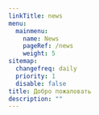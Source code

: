 ```yaml
---
linkTitle: news
menu:
  mainmenu:
    name: News
    pageRef: /news
    weight: 5
sitemap:
  changefreq: daily
  priority: 1
  disable: false
title: Добро пожаловать
description: ""
---
```

